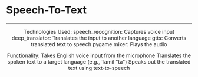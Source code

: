 # Speech-To-Text
-----------------

<p align="center">
Technologies Used:
speech_recognition: Captures voice input
deep_translator: Translates the input to another language
gtts: Converts translated text to speech
pygame.mixer: Plays the audio
</p>
<p align="center">
Functionality:
Takes English voice input from the microphone
Translates the spoken text to a target language (e.g., Tamil "ta")
Speaks out the translated text using text-to-speech
</p>
